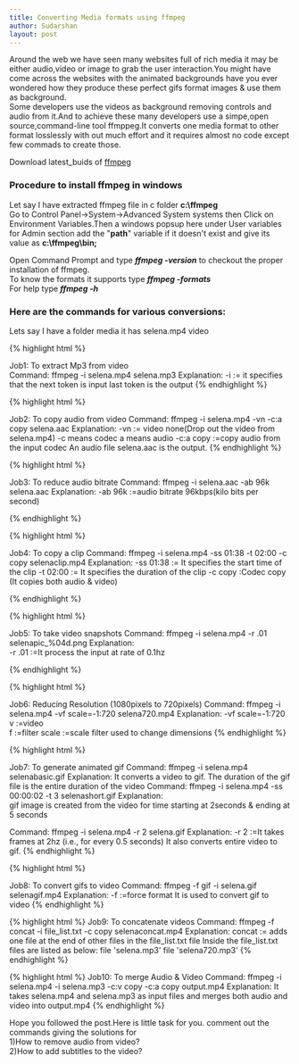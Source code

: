 ```yaml
---
title: Converting Media formats using ffmpeg
author: Sudarshan
layout: post
---
```


Around the web we have seen many websites full of rich media it may be either audio,video or image to grab the user interaction.You might have come across the websites with the animated backgrounds have you ever wondered how they produce these perfect gifs format images & use them as background. <br/>
Some developers use the videos as background removing controls and audio from it.And to achieve these many developers use a simpe,open source,command-line tool ffmppeg.It converts one media format to other format losslessly with out much effort and it requires almost no code except few commads to create those.
<br/> 

Download latest_buids of [ffmpeg](http://ffmpeg.zeranoe.com/builds/) <br/> 

### Procedure to install ffmpeg in windows<br/> 
Let say I have extracted ffmpeg file in c folder **c:\ffmpeg**<br/> 
Go to Control Panel->System->Advanced System systems then Click on Environment Variables.Then a windows popsup here under User variables for Admin section add the "**path**" variable if it doesn't exist and give its value as **c:\ffmpeg\bin;**<br/> 

Open Command Prompt and type ***ffmpeg -version*** to checkout the proper installation of ffmpeg.<br/> 
To know the formats it supports type ***ffmpeg -formats***<br/> 
For help type ***ffmpeg -h***<br/> 

### Here are the commands for various conversions:<br/> 
Lets say I have a folder media it has selena.mp4 video <br/> 

{% highlight html %}

Job1:
  To extract Mp3 from video  
Command:
  ffmpeg -i selena.mp4 selena.mp3
Explanation:
  -i := it specifies that the next token is input 
   last token is the output 
{% endhighlight %}

{% highlight html %}


Job2:
  To copy audio from video
Command:
  ffmpeg -i selena.mp4 -vn -c:a copy selena.aac
Explanation: 
  -vn := video none(Drop out the video from selena.mp4) 
  -c means codec
  a means audio 
  -c:a copy :=copy audio from the input codec
  An audio file selena.aac is the output.
{% endhighlight %}

{% highlight html %}

Job3:
  To reduce audio bitrate 
Command:
  ffmpeg -i selena.aac -ab 96k selena.aac 
Explanation: 
  -ab 96k :=audio bitrate 96kbps(kilo bits per second)

{% endhighlight %}

{% highlight html %}

Job4:
  To copy a  clip 
Command:
  ffmpeg -i selena.mp4 -ss 01:38 -t 02:00 -c copy selenaclip.mp4
Explanation: 
  -ss 01:38 := It specifies the start time of the clip 
  -t 02:00 := It specifies the duration of the clip 
  -c copy :Codec copy (It copies both audio & video) 

{% endhighlight %}

{% highlight html %}

Job5:
  To take video snapshots 
Command:
  ffmpeg -i selena.mp4 -r .01 selenapic_%04d.png 
Explanation:  
  -r .01 :=It process the input at rate of 0.1hz

{% endhighlight %}

{% highlight html %}

Job6:
  Reducing Resolution (1080pixels to 720pixels)
Command:
  ffmpeg -i selena.mp4 -vf scale=-1:720 selena720.mp4 
Explanation:
  -vf scale=-1:720 
  v :=video  
  f :=filter 
  scale :=scale filter used to change dimensions
{% endhighlight %}

{% highlight html %}

Job7:
  To generate animated gif 
Command:
  ffmpeg -i selena.mp4 selenabasic.gif
Explanation: 
  It converts a video to gif.
  The duration of the gif file is the entire duration of the video
Command:
  ffmpeg -i selena.mp4 -ss 00:00:02  -t 3 selenashort.gif
Explanation:   
  gif image is created from the video for time starting at 2seconds
  & ending at 5 seconds  

Command:
  ffmpeg -i selena.mp4 -r 2 selena.gif
Explanation: 
  -r 2 :=It takes frames at 2hz (i.e., for every 0.5 seconds)
  It also converts entire video to gif.
{% endhighlight %}

{% highlight html %}

Job8:
  To convert gifs to video
Command:
  ffmpeg -f gif -i selena.gif selenagif.mp4
Explanation: 
  -f :=force format 
  It is used to convert gif to video 
{% endhighlight %}

{% highlight html %}
Job9:
  To concatenate videos
Command:
  ffmpeg -f concat -i file_list.txt -c copy selenaconcat.mp4
Explanation: 
  concat := adds one file at the end of other files 
            in the file_list.txt file
  Inside the file_list.txt files are listed as below: 
  file 'selena.mp3'
  file 'selena720.mp3' 
{% endhighlight %}

{% highlight html %}
Job10:
  To merge Audio & Video 
Command:
  ffmpeg -i selena.mp4 -i selena.mp3 -c:v copy -c:a copy output.mp4 
Explanation: 
  It takes selena.mp4 and selena.mp3 as input files and 
merges both audio and video into output.mp4 
{% endhighlight %}

Hope you followed the post.Here is little task for you. comment out the commands giving the solutions for <br/> 
1)How to remove audio from video?<br/> 
2)How to add subtitles to the video?<br/> 




